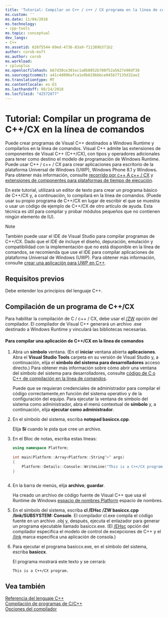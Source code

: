 ```yaml
---
title: 'Tutorial: Compilar un C++ / c++ / CX programa en la línea de comandos | Microsoft Docs'
ms.custom: ''
ms.date: 11/04/2016
ms.technology:
- cpp-tools
ms.topic: conceptual
dev_langs:
- C++
ms.assetid: 626f5544-69ed-4736-83a9-f11389b371b2
author: corob-msft
ms.author: corob
ms.workload:
- cplusplus
ms.openlocfilehash: b67d30ce301ec1a0b8952b780f52a5627e90df38
ms.sourcegitcommit: a41c4d096afca1e9b619bbbce045b77135d32ae2
ms.translationtype: MT
ms.contentlocale: es-ES
ms.lasthandoff: 08/14/2018
ms.locfileid: "42572877"
---
```

# <a name="walkthrough-compiling-a-ccx-program-on-the-command-line"></a>Tutorial: Compilar un programa de C++/CX en la línea de comandos
Puede crear programas de Visual C++ destinados a Windows Runtime y compilarlos en la línea de comandos. Visual C++ admite las extensiones de componentes de Visual C++ (C++/CX), con tipos y operadores adicionales para tener como destino el modelo de programación de Windows Runtime. Puede usar C++ / c++ / CX para crear aplicaciones para escritorio de la plataforma Universal de Windows (UWP), Windows Phone 8.1 y Windows. Para obtener más información, consulte [recorrido por c++ A c++ / CX](http://msdn.microsoft.com/magazine/dn166929.aspx) y [extensiones de componentes para plataformas de tiempo de ejecución](../windows/component-extensions-for-runtime-platforms.md).  
  
 En este tutorial, utilizará un editor de texto para crear un programa básico de C++/CX y, a continuación, lo compilará en la línea de comandos. (Puede usar su propio programa de C++/CX en lugar de escribir el que se muestra o usar un código de ejemplo de C++/CX de otro artículo de ayuda. Esta técnica es útil para compilar y probar módulos pequeños que no contienen ningún elemento de IU).  
  
> [!NOTE]
>  También puede usar el IDE de Visual Studio para compilar programas de C++/CX. Dado que el IDE de incluye el diseño, depuración, emulación y compatibilidad con la implementación que no está disponible en la línea de comandos, se recomienda que use el IDE para compilar aplicaciones de plataforma Universal de Windows (UWP). Para obtener más información, consulte [crear una aplicación para UWP en C++](/windows/uwp/get-started/create-a-basic-windows-10-app-in-cpp).  
  
## <a name="prerequisites"></a>Requisitos previos  
 Debe entender los principios del lenguaje C++.  
  
## <a name="compiling-a-ccx-program"></a>Compilación de un programa de C++/CX  
 Para habilitar la compilación de C / c++ / CX, debe usar el [/ZW](../build/reference/zw-windows-runtime-compilation.md) opción del compilador. El compilador de Visual C++ generará un archivo .exe destinado a Windows Runtime y vinculará las bibliotecas necesarias.  
  
#### <a name="to-compile-a-ccx-application-on-the-command-line"></a>Para compilar una aplicación de C++/CX en la línea de comandos  
  
1.  Abra un **símbolo** ventana. (En el **iniciar** ventana abierta **aplicaciones**. Abra el **Visual Studio Tools** carpeta en su versión de Visual Studio y, a continuación, elija el **símbolo del sistema para desarrolladores** acceso directo.) Para obtener más información sobre cómo abrir una ventana del símbolo del sistema para desarrolladores, consulte [código de C o C++ de compilación en la línea de comandos](../build/building-on-the-command-line.md).  
  
     Puede que se requieran credenciales de administrador para compilar el código correctamente,en función del sistema operativo y de la configuración del equipo. Para ejecutar la ventana de símbolo del sistema como administrador, abra el menú contextual de **símbolo** y, a continuación, elija **ejecutar como administrador**.  
  
2.  En el símbolo del sistema, escriba **notepad basiccx.cpp**.  
  
     Elija **Sí** cuando le pida que cree un archivo.  
  
3.  En el Bloc de notas, escriba estas líneas:  
  
    ```cpp  
    using namespace Platform;  
  
    int main(Platform::Array<Platform::String^>^ args)  
    {  
        Platform::Details::Console::WriteLine("This is a C++/CX program.");  
    }  
  
    ```  
  
4.  En la barra de menús, elija **archivo**, **guardar**.  
  
     Ha creado un archivo de código fuente de Visual C++ que usa el Runtime de Windows [espacio de nombres Platform](../cppcx/platform-namespace-c-cx.md) espacio de nombres.  
  
5.  En el símbolo del sistema, escriba **cl /EHsc /ZW basiccx.cpp /link/SUBSYSTEM: Console**. El compilador cl.exe compila el código fuente en un archivo .obj y, después, ejecuta el enlazador para generar un programa ejecutable llamado basiccx.exe. (El [/EHsc](../build/reference/eh-exception-handling-model.md) opción del compilador especifica el modelo de control de excepciones de C++ y el [/link](../build/reference/link-pass-options-to-linker.md) marca especifica una aplicación de consola.)  
  
6.  Para ejecutar el programa basiccx.exe, en el símbolo del sistema, escriba **basiccx**.  
  
     El programa mostrará este texto y se cerrará:  
  
    ```Output  
    This is a C++/CX program.  
    ```  
  
## <a name="see-also"></a>Vea también  
 [Referencia del lenguaje C++](../cpp/cpp-language-reference.md)   
 [Compilación de programas de C/C++](../build/building-c-cpp-programs.md)   
 [Opciones del compilador](../build/reference/compiler-options.md)